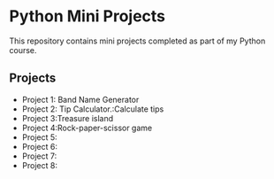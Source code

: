 # Python Mini Projects

This repository contains mini projects completed as part of my Python course.

## Projects

- Project 1: Band Name Generator
- Project 2: Tip Calculator.:Calculate tips
- Project 3:Treasure island
- Project 4:Rock-paper-scissor game 
- Project 5:
- Project 6:
- Project 7:
- Project 8:
 
